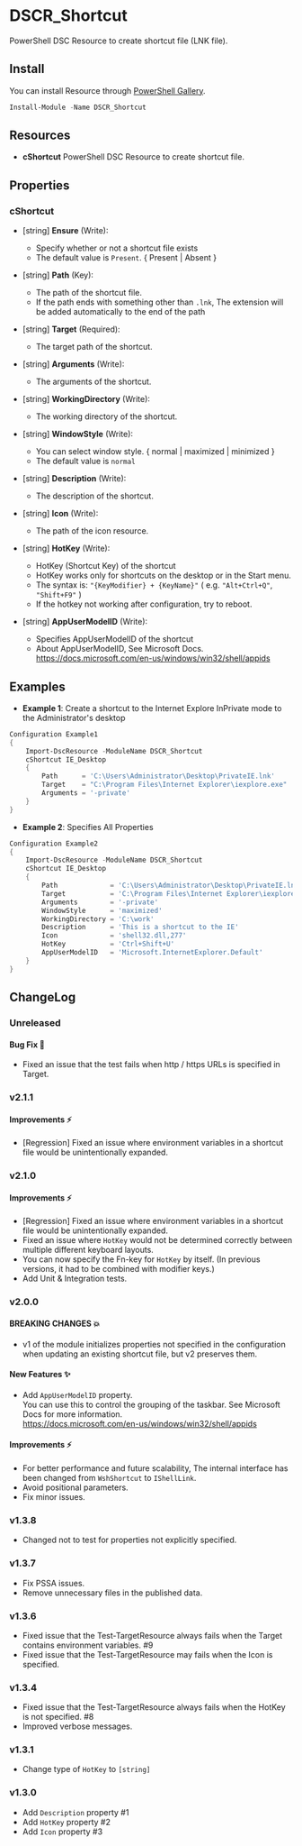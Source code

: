 DSCR_Shortcut
====

PowerShell DSC Resource to create shortcut file (LNK file).

## Install
You can install Resource through [PowerShell Gallery](https://www.powershellgallery.com/packages/DSCR_Shortcut/).
```PowerShell
Install-Module -Name DSCR_Shortcut
```

## Resources
* **cShortcut**
PowerShell DSC Resource to create shortcut file.

## Properties
### cShortcut
+ [string] **Ensure** (Write):
    + Specify whether or not a shortcut file exists
    + The default value is `Present`. { Present | Absent }

+ [string] **Path** (Key):
    + The path of the shortcut file.
    + If the path ends with something other than `.lnk`, The extension will be added automatically to the end of the path

+ [string] **Target** (Required):
    + The target path of the shortcut.

+ [string] **Arguments** (Write):
    + The arguments of the shortcut.

+ [string] **WorkingDirectory** (Write):
    + The working directory of the shortcut.

+ [string] **WindowStyle** (Write):
    + You can select window style. { normal | maximized | minimized }
    + The default value is `normal`

+ [string] **Description** (Write):
    + The description of the shortcut.

+ [string] **Icon** (Write):
    + The path of the icon resource.

+ [string] **HotKey** (Write):
    + HotKey (Shortcut Key) of the shortcut
    + HotKey works only for shortcuts on the desktop or in the Start menu.
    + The syntax is: `"{KeyModifier} + {KeyName}"` ( e.g. `"Alt+Ctrl+Q"`, `"Shift+F9"` )
    + If the hotkey not working after configuration, try to reboot.

+ [string] **AppUserModelID** (Write):
    + Specifies AppUserModelID of the shortcut
    + About AppUserModelID, See Microsoft Docs.  
      https://docs.microsoft.com/en-us/windows/win32/shell/appids


## Examples
+ **Example 1**: Create a shortcut to the Internet Explore InPrivate mode to the Administrator's desktop
```PowerShell
Configuration Example1
{
    Import-DscResource -ModuleName DSCR_Shortcut
    cShortcut IE_Desktop
    {
        Path      = 'C:\Users\Administrator\Desktop\PrivateIE.lnk'
        Target    = "C:\Program Files\Internet Explorer\iexplore.exe"
        Arguments = '-private'
    }
}
```

+ **Example 2**: Specifies All Properties
```PowerShell
Configuration Example2
{
    Import-DscResource -ModuleName DSCR_Shortcut
    cShortcut IE_Desktop
    {
        Path             = 'C:\Users\Administrator\Desktop\PrivateIE.lnk'
        Target           = 'C:\Program Files\Internet Explorer\iexplore.exe'
        Arguments        = '-private'
        WindowStyle      = 'maximized'
        WorkingDirectory = 'C:\work'
        Description      = 'This is a shortcut to the IE'
        Icon             = 'shell32.dll,277'
        HotKey           = 'Ctrl+Shift+U'
        AppUserModelID   = 'Microsoft.InternetExplorer.Default'
    }
}
```

## ChangeLog
### Unreleased
 #### Bug Fix :bug:
  - Fixed an issue that the test fails when http / https URLs is specified in Target.
### v2.1.1
 #### Improvements :zap:
  - [Regression] Fixed an issue where environment variables in a shortcut file would be unintentionally expanded.

### v2.1.0
 #### Improvements :zap:
  - [Regression] Fixed an issue where environment variables in a shortcut file would be unintentionally expanded.
  - Fixed an issue where `HotKey` would not be determined correctly between multiple different keyboard layouts.
  - You can now specify the Fn-key for `HotKey` by itself. (In previous versions, it had to be combined with modifier keys.)
  - Add Unit & Integration tests.

### v2.0.0
 #### BREAKING CHANGES :boom:
  - v1 of the module initializes properties not specified in the configuration when updating an existing shortcut file, but v2 preserves them.

 #### New Features :sparkles:
  - Add `AppUserModelID` property.  
    You can use this to control the grouping of the taskbar. See Microsoft Docs for more information.  
    https://docs.microsoft.com/en-us/windows/win32/shell/appids

 #### Improvements :zap:
  - For better performance and future scalability, The internal interface has been changed from `WshShortcut` to `IShellLink`.
  - Avoid positional parameters.
  - Fix minor issues.

### v1.3.8
 + Changed not to test for properties not explicitly specified.

### v1.3.7
 + Fix PSSA issues.
 + Remove unnecessary files in the published data.

### v1.3.6
+ Fixed issue that the Test-TargetResource always fails when the Target contains environment variables. #9
+ Fixed issue that the Test-TargetResource may fails when the Icon is specified.

### v1.3.4
+ Fixed issue that the Test-TargetResource always fails when the HotKey is not specified. #8
+ Improved verbose messages.

### v1.3.1
+ Change type of `HotKey` to `[string]`

### v1.3.0
+ Add `Description` property #1
+ Add `HotKey` property #2
+ Add `Icon` property #3

